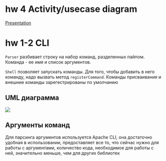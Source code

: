 # hw 4 Activity/usecase diagram
[Presentation](https://docs.google.com/presentation/d/1p3StHK6FrnOKg56td6CClIBD3P5TOp1_yNfQYAQ7Bcc/edit#slide=id.g13378576af_0_68)

# hw 1-2 CLI
`Parser` разбивает строку на набор команд, разделенных пайпом.
Команда - ее имя и список аргументов.

`Shell` позволяет запускать команды. Для того, чтобы добавить в него команду, надо вызвать метод `registerCommand`.
Команды присваивания и внешние команды зарегестрированы по умолчанию 

## UML диаграмма
![](uml.png)

## Аргументы команд
Для парсинга аргументов используется Apache CLI, она достаточно удобная 
в использовании, предоставляет все то, что сейчас нужно для работы с аргументами,
количество кода, необходимое для работы с ней, значительно меньше, чем для других библиотек
